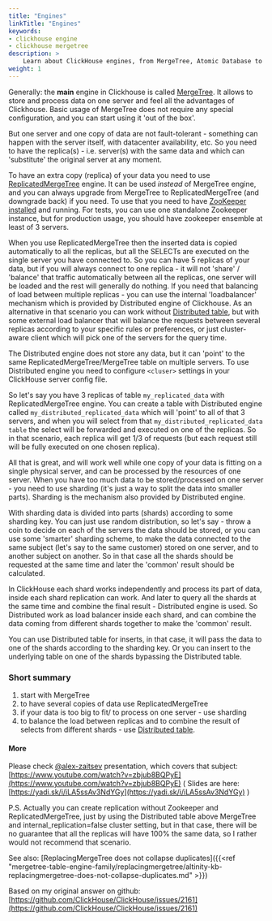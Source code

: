 ```yaml
---
title: "Engines"
linkTitle: "Engines"
keywords:
- clickhouse engine
- clickhouse mergetree
description: >
    Learn about ClickHouse engines, from MergeTree, Atomic Database to RocksDB.
weight: 1
---
```

Generally: the **main** engine in Clickhouse is called [MergeTree](/engines/mergetree-table-engine-family/). It allows to store and process data on one server and feel all the advantages of Clickhouse. Basic usage of MergeTree does not require any special configuration, and you can start using it 'out of the box'.

But one server and one copy of data are not fault-tolerant - something can happen with the server itself, with datacenter availability, etc. So you need to have the replica(s) - i.e. server(s) with the same data and which can 'substitute' the original server at any moment.

To have an extra copy (replica) of your data you need to use [ReplicatedMergeTree](/altinity-kb-setup-and-maintenance/altinity-kb-converting-mergetree-to-replicated/) engine. It can be used _instead_ of MergeTree engine, and you can always upgrade from MergeTree to ReplicatedMergeTree (and downgrade back) if you need. To use that you need to have 
[ZooKeeper installed](https://docs.altinity.com/operationsguide/clickhouse-zookeeper/zookeeper-installation/)
and running. For tests, you can use one standalone Zookeeper instance, but for production usage, you should have zookeeper ensemble at least of 3 servers.

When you use ReplicatedMergeTree then the inserted data is copied automatically to all the replicas, but all the SELECTs are executed on the single server you have connected to. So you can have 5 replicas of your data, but if you will always connect to one replica - it will not 'share' / 'balance' that traffic automatically between all the replicas, one server will be loaded and the rest will generally do nothing. If you need that balancing of load between multiple replicas - you can use the internal 'loadbalancer' mechanism which is provided by Distributed engine of Clickhouse. As an alternative in that scenario you can work without [Distributed table](/altinity-kb-setup-and-maintenance/altinity-kb-data-migration/distributed-table-cluster/), but with some external load balancer that will balance the requests between several replicas according to your specific rules or preferences, or just cluster-aware client which will pick one of the servers for the query time.

The Distributed engine does not store any data, but it can 'point' to the same ReplicatedMergeTree/MergeTree table on multiple servers. To use Distributed engine you need to configure `<cluser>` settings in your ClickHouse server config file.

So let's say you have 3 replicas of table `my_replicated_data` with ReplicatedMergeTree engine. You can create a table with Distributed engine called `my_distributed_replicated_data` which will 'point' to all of that 3 servers, and when you will select from that `my_distributed_replicated_data table` the select will be forwarded and executed on one of the replicas. So in that scenario, each replica will get 1/3 of requests (but each request still will be fully executed on one chosen replica).

All that is great, and will work well while one copy of your data is fitting on a single physical server, and can be processed by the resources of one server. When you have too much data to be stored/processed on one server - you need to use sharding (it's just a way to split the data into smaller parts). Sharding is the mechanism also provided by Distributed engine.

With sharding data is divided into parts (shards) according to some sharding key. You can just use random distribution, so let's say - throw a coin to decide on each of the servers the data should be stored, or you can use some 'smarter' sharding scheme, to make the data connected to the same subject (let's say to the same customer) stored on one server, and to another subject on another. So in that case all the shards should be requested at the same time and later the 'common' result should be calculated.

In ClickHouse each shard works independently and process its part of data, inside each shard replication can work. And later to query all the shards at the same time and combine the final result - Distributed engine is used. So Distributed work as load balancer inside each shard, and can combine the data coming from different shards together to make the 'common' result.

You can use Distributed table for inserts, in that case, it will pass the data to one of the shards according to the sharding key. Or you can insert to the underlying table on one of the shards bypassing the Distributed table.

### Short summary

1. start with MergeTree
2. to have several copies of data use ReplicatedMergeTree
3. if your data is too big to fit/ to process on one server - use sharding
4. to balance the load between replicas and to combine the result of selects from different shards - use [Distributed table](/altinity-kb-setup-and-maintenance/altinity-kb-data-migration/distributed-table-cluster/).

#### More

Please check [@alex-zaitsev](https://github.com/alex-zaitsev) presentation, which covers that subject: [https://www.youtube.com/watch?v=zbjub8BQPyE](https://www.youtube.com/watch?v=zbjub8BQPyE)
 ( Slides are here: [https://yadi.sk/i/iLA5ssAv3NdYGy](https://yadi.sk/i/iLA5ssAv3NdYGy) )

P.S. Actually you can create replication without Zookeeper and ReplicatedMergeTree, just by using the Distributed table above MergeTree and internal_replication=false cluster setting, but in that case, there will be no guarantee that all the replicas will have 100% the same data, so I rather would not recommend that scenario.

See also: [ReplacingMergeTree does not collapse duplicates]({{<ref "mergetree-table-engine-family/replacingmergetree/altinity-kb-replacingmergetree-does-not-collapse-duplicates.md" >}})

Based on my original answer on github: [https://github.com/ClickHouse/ClickHouse/issues/2161](https://github.com/ClickHouse/ClickHouse/issues/2161)

